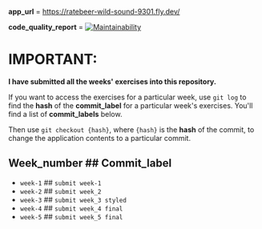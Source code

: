 **app_url** = https://ratebeer-wild-sound-9301.fly.dev/

**code_quality_report** = [![Maintainability](https://api.codeclimate.com/v1/badges/74a97f3aa9eb89cad672/maintainability)](https://codeclimate.com/github/xtanyx/ruby_course_ratebeer/maintainability)

# IMPORTANT:

**I have submitted all the weeks' exercises into this repository.**

If you want to access the exercises for a particular week, use ```git log``` to find the **hash** of the **commit_label** for a particular week's exercises. You'll find a list of **commit_labels** below.

Then use ```git checkout {hash}```, where ```{hash}``` is the **hash** of the commit, to change the application contents to a particular commit.

## Week_number ## Commit_label
- ```week-1``` ## ```submit week-1```
- ```week-2``` ## ```submit week_2```
- ```week-3``` ## ```submit week_3 styled```
- ```week-4``` ## ```submit week_4 final```
- ```week-5``` ## ```submit week_5 final```